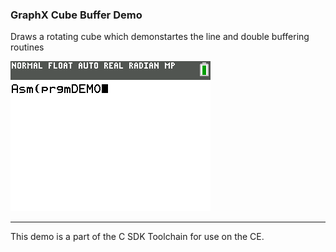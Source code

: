 ### GraphX Cube Buffer Demo

Draws a rotating cube which demonstartes the line and double buffering routines

![Screenshot](screenshot.gif)

---

This demo is a part of the C SDK Toolchain for use on the CE.

